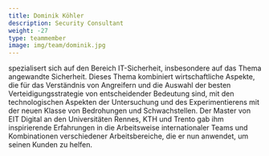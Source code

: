 ```yaml
---
title: Dominik Köhler
description: Security Consultant
weight: -27
type: teammember
image: img/team/dominik.jpg
---
```


spezialisert sich auf den Bereich IT-Sicherheit, insbesondere auf das Thema angewandte Sicherheit. Dieses Thema kombiniert wirtschaftliche Aspekte, die für das Verständnis von Angreifern und die Auswahl der besten Verteidigungsstrategie von entscheidender Bedeutung sind, mit den technologischen Aspekten der Untersuchung und des Experimentierens mit der neuen Klasse von Bedrohungen und Schwachstellen. Der Master von EIT Digital an den Universitäten Rennes, KTH und Trento gab ihm inspirierende Erfahrungen in die Arbeitsweise internationaler Teams und Kombinationen verschiedener Arbeitsbereiche, die er nun anwendet, um seinen Kunden zu helfen.